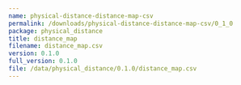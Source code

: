 ```yaml
---
name: physical-distance-distance-map-csv
permalink: /downloads/physical-distance-distance-map-csv/0_1_0
package: physical_distance
title: distance_map
filename: distance_map.csv
version: 0.1.0
full_version: 0.1.0
file: /data/physical_distance/0.1.0/distance_map.csv
---
```

